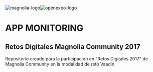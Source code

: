 ![magnolia-logo](https://www.magnolia-cms.es/.resources/corporate-website-2015/webresources/img/logo/magnolia_logo.png)![openexpo-logo](http://www.openexpo.es/wp-content/uploads/2017/03/openexpo-logotipo2-1.png)

# APP MONITORING
## Retos Digitales Magnolia Community 2017

Repositorio creado para la participación en "Retos Digitales 2017" de Magnolia Community en la modalidad de reto Vaadin
